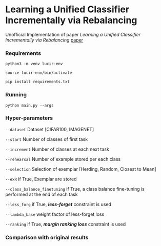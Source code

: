 # Learning a Unified Classifier Incrementally via Rebalancing
Unofficial Implementation of paper _Learning a Unified Classifier Incrementally via Rebalancing_  [paper](https://openaccess.thecvf.com/content_CVPR_2019/html/Hou_Learning_a_Unified_Classifier_Incrementally_via_Rebalancing_CVPR_2019_paper.html)
### Requirements
`python3 -m venv lucir-env`

`source lucir-env/bin/activate`

`pip install requirements.txt`

### Running
`python main.py --args`

### Hyper-parameters

`--dataset` Dataset [CIFAR100, IMAGENET]

`--start` Number of classes of first task

`--increment` Number of classes at each next task

`--rehearsal` Number of example stored per each class

`--selection` Selection of exemplar [Herding, Random, Closest to Mean]

`--exR` if True, Exemplar are stored

`--class_balance_finetuning` if True, a class balance fine-tuning is performed at the end of each task

`--less_forg`  if True,  _**less-forget**_ constraint is used

`--lambda_base` weight factor of less-forget loss

`--ranking` if True,  _**margin ranking loss**_ constraint is used
### Comparison with original results
